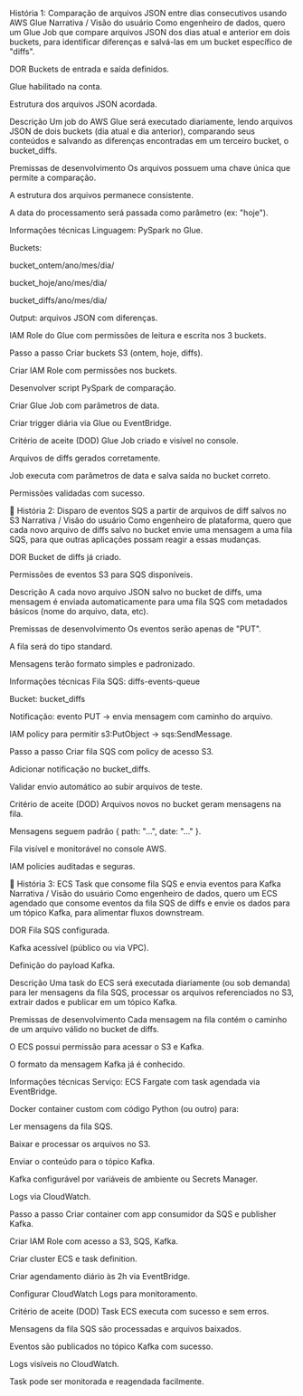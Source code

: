  História 1: Comparação de arquivos JSON entre dias consecutivos usando AWS Glue
Narrativa / Visão do usuário
Como engenheiro de dados, quero um Glue Job que compare arquivos JSON dos dias atual e anterior em dois buckets, para identificar diferenças e salvá-las em um bucket específico de "diffs".

DOR
Buckets de entrada e saída definidos.

Glue habilitado na conta.

Estrutura dos arquivos JSON acordada.

Descrição
Um job do AWS Glue será executado diariamente, lendo arquivos JSON de dois buckets (dia atual e dia anterior), comparando seus conteúdos e salvando as diferenças encontradas em um terceiro bucket, o bucket_diffs.

Premissas de desenvolvimento
Os arquivos possuem uma chave única que permite a comparação.

A estrutura dos arquivos permanece consistente.

A data do processamento será passada como parâmetro (ex: "hoje").

Informações técnicas
Linguagem: PySpark no Glue.

Buckets:

bucket_ontem/ano/mes/dia/

bucket_hoje/ano/mes/dia/

bucket_diffs/ano/mes/dia/

Output: arquivos JSON com diferenças.

IAM Role do Glue com permissões de leitura e escrita nos 3 buckets.

Passo a passo
Criar buckets S3 (ontem, hoje, diffs).

Criar IAM Role com permissões nos buckets.

Desenvolver script PySpark de comparação.

Criar Glue Job com parâmetros de data.

Criar trigger diária via Glue ou EventBridge.

Critério de aceite (DOD)
Glue Job criado e visível no console.

Arquivos de diffs gerados corretamente.

Job executa com parâmetros de data e salva saída no bucket correto.

Permissões validadas com sucesso.

🔹 História 2: Disparo de eventos SQS a partir de arquivos de diff salvos no S3
Narrativa / Visão do usuário
Como engenheiro de plataforma, quero que cada novo arquivo de diffs salvo no bucket envie uma mensagem a uma fila SQS, para que outras aplicações possam reagir a essas mudanças.

DOR
Bucket de diffs já criado.

Permissões de eventos S3 para SQS disponíveis.

Descrição
A cada novo arquivo JSON salvo no bucket de diffs, uma mensagem é enviada automaticamente para uma fila SQS com metadados básicos (nome do arquivo, data, etc).

Premissas de desenvolvimento
Os eventos serão apenas de "PUT".

A fila será do tipo standard.

Mensagens terão formato simples e padronizado.

Informações técnicas
Fila SQS: diffs-events-queue

Bucket: bucket_diffs

Notificação: evento PUT → envia mensagem com caminho do arquivo.

IAM policy para permitir s3:PutObject → sqs:SendMessage.

Passo a passo
Criar fila SQS com policy de acesso S3.

Adicionar notificação no bucket_diffs.

Validar envio automático ao subir arquivos de teste.

Critério de aceite (DOD)
Arquivos novos no bucket geram mensagens na fila.

Mensagens seguem padrão { path: "...", date: "..." }.

Fila visível e monitorável no console AWS.

IAM policies auditadas e seguras.

🔹 História 3: ECS Task que consome fila SQS e envia eventos para Kafka
Narrativa / Visão do usuário
Como engenheiro de dados, quero um ECS agendado que consome eventos da fila SQS de diffs e envie os dados para um tópico Kafka, para alimentar fluxos downstream.

DOR
Fila SQS configurada.

Kafka acessível (público ou via VPC).

Definição do payload Kafka.

Descrição
Uma task do ECS será executada diariamente (ou sob demanda) para ler mensagens da fila SQS, processar os arquivos referenciados no S3, extrair dados e publicar em um tópico Kafka.

Premissas de desenvolvimento
Cada mensagem na fila contém o caminho de um arquivo válido no bucket de diffs.

O ECS possui permissão para acessar o S3 e Kafka.

O formato da mensagem Kafka já é conhecido.

Informações técnicas
Serviço: ECS Fargate com task agendada via EventBridge.

Docker container custom com código Python (ou outro) para:

Ler mensagens da fila SQS.

Baixar e processar os arquivos no S3.

Enviar o conteúdo para o tópico Kafka.

Kafka configurável por variáveis de ambiente ou Secrets Manager.

Logs via CloudWatch.

Passo a passo
Criar container com app consumidor da SQS e publisher Kafka.

Criar IAM Role com acesso a S3, SQS, Kafka.

Criar cluster ECS e task definition.

Criar agendamento diário às 2h via EventBridge.

Configurar CloudWatch Logs para monitoramento.

Critério de aceite (DOD)
Task ECS executa com sucesso e sem erros.

Mensagens da fila SQS são processadas e arquivos baixados.

Eventos são publicados no tópico Kafka com sucesso.

Logs visíveis no CloudWatch.

Task pode ser monitorada e reagendada facilmente.

